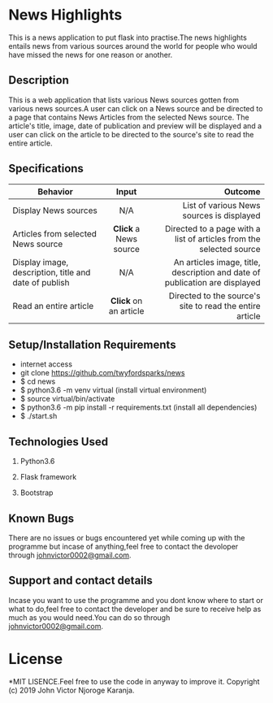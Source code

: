 # News Highlights

This is a news  application to put flask into practise.The news highlights entails news from various sources around the world for people who would have missed the news for one reason or another.

## Description
This is a web application that lists various News sources gotten from various news sources.A user can click on a News source and be directed to a page that contains News Articles from the selected News source. The article's title, image, date of publication and preview will be displayed and a user can click on the article to be directed to the source's site to read the entire article.

## Specifications
| Behavior        | Input           | Outcome  |
| ------------- |:-------------:| -----:|
| Display News sources | N/A | List of various News sources is displayed |
| Articles from selected News source | **Click** a News source | Directed to a page with a list of articles from the selected source |
| Display image, description, title and date of publish | N/A | An articles image, title, description and date of publication are displayed |
| Read an entire article | **Click** on an article | Directed to the source's site to read the entire article |

## Setup/Installation Requirements
* internet access
* git clone https://github.com/twyfordsparks/news
* $ cd news
* $ python3.6 -m venv virtual (install virtual environment)
* $ source virtual/bin/activate
* $ python3.6 -m pip install -r requirements.txt (install all dependencies)
* $ ./start.sh

## Technologies Used

1. Python3.6

2. Flask framework

3. Bootstrap
## Known Bugs

There are no issues or bugs encountered yet while coming up with the programme but incase of anything,feel free to contact the devoloper through johnvictor0002@gmail.com.

## Support and contact details

Incase you want to use the programme and you dont know where to start or what to do,feel free to contact the developer and be sure to receive help as much as you would need.You can do so through johnvictor0002@gmail.com.

# License

*MIT LISENCE.Feel free to use the code in anyway to improve it.
Copyright (c) 2019 John Victor Njoroge Karanja.
